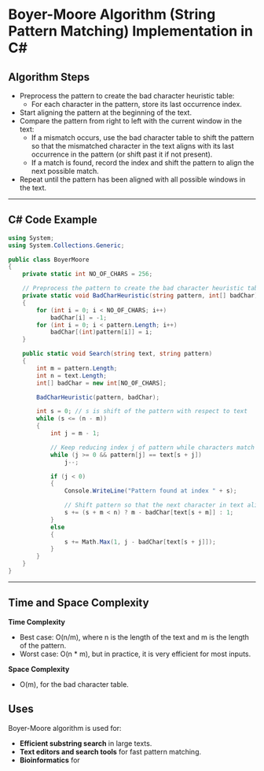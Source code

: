 # Boyer-Moore Algorithm (String Pattern Matching) Implementation in C#

## Algorithm Steps

- Preprocess the pattern to create the bad character heuristic table:
  - For each character in the pattern, store its last occurrence index.
- Start aligning the pattern at the beginning of the text.
- Compare the pattern from right to left with the current window in the text:
  - If a mismatch occurs, use the bad character table to shift the pattern so that the mismatched character in the text aligns with its last occurrence in the pattern (or shift past it if not present).
  - If a match is found, record the index and shift the pattern to align the next possible match.
- Repeat until the pattern has been aligned with all possible windows in the text.

---

## C# Code Example

```csharp
using System;
using System.Collections.Generic;

public class BoyerMoore
{
    private static int NO_OF_CHARS = 256;

    // Preprocess the pattern to create the bad character heuristic table
    private static void BadCharHeuristic(string pattern, int[] badChar)
    {
        for (int i = 0; i < NO_OF_CHARS; i++)
            badChar[i] = -1;
        for (int i = 0; i < pattern.Length; i++)
            badChar[(int)pattern[i]] = i;
    }

    public static void Search(string text, string pattern)
    {
        int m = pattern.Length;
        int n = text.Length;
        int[] badChar = new int[NO_OF_CHARS];

        BadCharHeuristic(pattern, badChar);

        int s = 0; // s is shift of the pattern with respect to text
        while (s <= (n - m))
        {
            int j = m - 1;

            // Keep reducing index j of pattern while characters match
            while (j >= 0 && pattern[j] == text[s + j])
                j--;

            if (j < 0)
            {
                Console.WriteLine("Pattern found at index " + s);

                // Shift pattern so that the next character in text aligns with the last occurrence in pattern
                s += (s + m < n) ? m - badChar[text[s + m]] : 1;
            }
            else
            {
                s += Math.Max(1, j - badChar[text[s + j]]);
            }
        }
    }
}
```

---

## Time and Space Complexity

**Time Complexity**

- Best case: O(n/m), where n is the length of the text and m is the length of the pattern.
- Worst case: O(n \* m), but in practice, it is very efficient for most inputs.

**Space Complexity**

- O(m), for the bad character table.

## Uses

Boyer-Moore algorithm is used for:

- **Efficient substring search** in large texts.
- **Text editors and search tools** for fast pattern matching.
- **Bioinformatics** for
